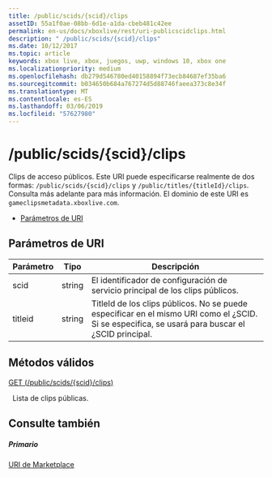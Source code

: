 ```yaml
---
title: /public/scids/{scid}/clips
assetID: 55a1f0ae-08bb-6d1e-a1da-cbeb481c42ee
permalink: en-us/docs/xboxlive/rest/uri-publicscidclips.html
description: " /public/scids/{scid}/clips"
ms.date: 10/12/2017
ms.topic: article
keywords: xbox live, xbox, juegos, uwp, windows 10, xbox one
ms.localizationpriority: medium
ms.openlocfilehash: db279d546780ed40158894f73ecb84687ef35ba6
ms.sourcegitcommit: b034650b684a767274d5d88746faeea373c8e34f
ms.translationtype: MT
ms.contentlocale: es-ES
ms.lasthandoff: 03/06/2019
ms.locfileid: "57627980"
---
```

# <a name="publicscidsscidclips"></a>/public/scids/{scid}/clips
Clips de acceso públicos. Este URI puede especificarse realmente de dos formas: `/public/scids/{scid}/clips` y `/public/titles/{titleId}/clips`. Consulta más adelante para más información. El dominio de este URI es `gameclipsmetadata.xboxlive.com`.
 
  * [Parámetros de URI](#ID4E1)
 
<a id="ID4E1"></a>

 
## <a name="uri-parameters"></a>Parámetros de URI
 
| Parámetro| Tipo| Descripción| 
| --- | --- | --- | 
| scid| string| El identificador de configuración de servicio principal de los clips públicos.| 
| titleid| string| TitleId de los clips públicos. No se puede especificar en el mismo URI como el ¿SCID. Si se especifica, se usará para buscar el ¿SCID principal.| 
  
<a id="ID4E6B"></a>

 
## <a name="valid-methods"></a>Métodos válidos

[GET (/public/scids/{scid}/clips)](uri-publicscidclipsget.md)

&nbsp;&nbsp;Lista de clips públicas.
 
<a id="ID4EJC"></a>

 
## <a name="see-also"></a>Consulte también
 
<a id="ID4ELC"></a>

 
##### <a name="parent"></a>Primario 

[URI de Marketplace](../marketplace/atoc-reference-marketplace.md)

   